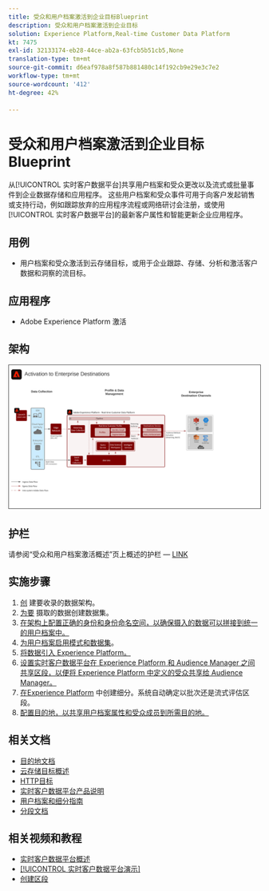 ```yaml
---
title: 受众和用户档案激活到企业目标Blueprint
description: 受众和用户档案激活到企业目标
solution: Experience Platform,Real-time Customer Data Platform
kt: 7475
exl-id: 32133174-eb28-44ce-ab2a-63fcb5b51cb5,None
translation-type: tm+mt
source-git-commit: d6eaf978a8f587b881480c14f192cb9e29e3c7e2
workflow-type: tm+mt
source-wordcount: '412'
ht-degree: 42%

---
```


# 受众和用户档案激活到企业目标Blueprint

从[!UICONTROL 实时客户数据平台]共享用户档案和受众更改以及流式或批量事件到企业数据存储和应用程序。 这些用户档案和受众事件可用于向客户发起销售或支持行动，例如跟踪放弃的应用程序流程或网络研讨会注册，或使用[!UICONTROL 实时客户数据平台]的最新客户属性和智能更新企业应用程序。

## 用例

* 用户档案和受众激活到云存储目标，或用于企业跟踪、存储、分析和激活客户数据和洞察的流目标。

## 应用程序

* Adobe Experience Platform 激活

## 架构

<img src="assets/enterprise_destination_activation.svg" alt="企业激活方案的参考体系结构" style="border:1px solid #4a4a4a" />


## 护栏

请参阅“受众和用户档案激活概述”页上概述的护栏 — [ LINK](overview.md)

## 实施步骤

1. [创](https://experienceleague.adobe.com/docs/platform-learn/tutorials/schemas/create-a-schema.html) 建要收录的数据架构。
1. [为要](https://experienceleague.adobe.com/docs/platform-learn/tutorials/data-ingestion/create-datasets-and-ingest-data.html) 摄取的数据创建数据集。
1. [在架构上配置正确的身份和身份命名空间，以确保摄入的数据可以拼接到统一的用户档案中。](https://experienceleague.adobe.com/docs/platform-learn/tutorials/identities/label-ingest-and-verify-identity-data.html)
1. [为用户档案启用模式和数据集](https://experienceleague.adobe.com/docs/platform-learn/tutorials/profiles/bring-data-into-the-real-time-customer-profile.html)。
1. [将数据引入 Experience Platform。](https://experienceleague.adobe.com/?recommended=ExperiencePlatform-D-1-2020.1.dataingestion)
1. [设置实时客户数据平台在 Experience Platform 和 Audience Manager 之间共享区段，以便将 Experience Platform 中定义的受众共享给 Audience Manager。](https://www.adobe.com/go/audiences)
1. [在Experience Platform](https://experienceleague.adobe.com/docs/platform-learn/tutorials/segments/create-segments.html?lang=zh-Hans) 中创建细分。系统自动确定以批次还是流式评估区段。
1. [配置目的地，以共享用户档案属性和受众成员到所需目的地。](https://experienceleague.adobe.com/docs/platform-learn/tutorials/destinations/create-destinations-and-activate-data.html)

## 相关文档

* [目的地文档](https://experienceleague.adobe.com/docs/experience-platform/destinations/catalog/overview.html?lang=zh-Hans)
* [云存储目标概述](https://experienceleague.adobe.com/docs/experience-platform/destinations/catalog/cloud-storage/overview.html?lang=en#catalog)
* [HTTP目标](https://experienceleague.adobe.com/docs/experience-platform/destinations/catalog/http-destination.html?lang=en#overview)
* [实时客户数据平台产品说明](https://helpx.adobe.com/cn/legal/product-descriptions/real-time-customer-data-platform.html)
* [用户档案和细分指南](https://experienceleague.adobe.com/docs/experience-platform/profile/guardrails.html?lang=zh-Hans)
* [分段文档](https://experienceleague.adobe.com/docs/experience-platform/segmentation/api/streaming-segmentation.html?lang=zh-Hans)

## 相关视频和教程

* [实时客户数据平台概述](https://experienceleague.adobe.com/docs/platform-learn/tutorials/application-services/rtcdp/understanding-the-real-time-customer-data-platform.html?lang=zh-Hans)
* [[!UICONTROL 实时客户数据平台演示]](https://experienceleague.adobe.com/docs/platform-learn/tutorials/application-services/rtcdp/demo.html?lang=zh-Hans)
* [创建区段](https://experienceleague.adobe.com/docs/platform-learn/tutorials/segments/create-segments.html)
